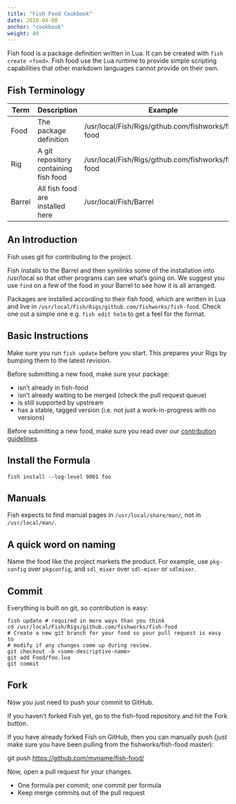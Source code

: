 ```yaml
---
title: "Fish Food Cookbook"
date: 2018-04-08
anchor: "cookbook"
weight: 40
---
```


Fish food is a package definition written in Lua. It can be created with `fish create <food>`. Fish
food use the Lua runtime to provide simple scripting capabilities that other markdown languages
cannot provide on their own.

## Fish Terminology

| Term    | Description                           | Example                                             |
|---------|---------------------------------------|-----------------------------------------------------|
| Food    | The package definition                | /usr/local/Fish/Rigs/github.com/fishworks/fish-food |
| Rig     | A git repository containing fish food | /usr/local/Fish/Rigs/github.com/fishworks/fish-food |
| Barrel  | All fish food are installed here      | /usr/local/Fish/Barrel                              |

## An Introduction

Fish uses git for contributing to the project.

Fish installs to the Barrel and then symlinks some of the installation into /usr/local so that other
programs can see what’s going on. We suggest you use `find` on a few of the food in your Barrel to
see how it is all arranged.

Packages are installed according to their fish food, which are written in Lua and live in `/usr/local/Fish/Rigs/github.com/fishworks/fish-food`.
Check one out a simple one e.g. `fish edit helm` to get a feel for the format.

## Basic Instructions

Make sure you run `fish update` before you start. This prepares your Rigs by bumping them to the latest revision.

Before submitting a new food, make sure your package:

- isn’t already in fish-food
- isn’t already waiting to be merged (check the pull request queue)
- is still supported by upstream
- has a stable, tagged version (i.e. not just a work-in-progress with no versions)

Before submitting a new food, make sure you read over our [contribution guidelines](#contributing).

## Install the Formula

```
fish install --log-level 9001 foo
```

## Manuals

Fish expects to find manual pages in `/usr/local/share/man/`, not in `/usr/local/man/`.

## A quick word on naming

Name the food like the project markets the product. For example, use `pkg-config` over `pkgconfig`,
and `sdl_mixer` over `sdl-mixer` or `sdlmixer`.

## Commit

Everything is built on git, so contribution is easy:

```
fish update # required in more ways than you think
cd /usr/local/Fish/Rigs/github.com/fishworks/fish-food
# Create a new git branch for your food so your pull request is easy to
# modify if any changes come up during review.
git checkout -b <some-descriptive-name>
git add Food/foo.lua
git commit
```

## Fork

Now you just need to push your commit to GitHub.

If you haven’t forked Fish yet, go to the fish-food repository and hit the Fork button.

If you have already forked Fish on GitHub, then you can manually push (just make sure you have been pulling from the fishworks/fish-food master):

git push https://github.com/myname/fish-food/ <what-you-called-your-branch>

Now, open a pull request for your changes.

- One formula per commit; one commit per formula
- Keep merge commits out of the pull request

